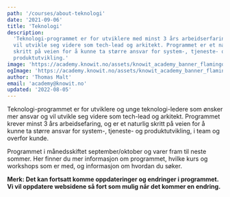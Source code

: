 ```yaml
---
path: '/courses/about-teknologi'
date: '2021-09-06'
title: 'Teknologi'
description:
  'Teknologi-programmet er for utviklere med minst 3 års arbeidserfaring som
  vil utvikle seg videre som tech-lead og arkitekt. Programmet er et naturlig
  skritt på veien for å kunne ta større ansvar for system-, tjeneste- og
  produktutvikling.'
image: 'https://academy.knowit.no/assets/knowit_academy_banner_flamingo.png'
ogImage: 'https://academy.knowit.no/assets/knowit_academy_banner_flamingo.png'
author: 'Thomas Malt'
email: 'academy@knowit.no'
updated: '2022-08-05'
---
```


Teknologi-programmet er for utviklere og unge teknologi-ledere som ønsker mer
ansvar og vil utvikle seg videre som tech-lead og arkitekt. Programmet krever
minst 3 års arbeidsefaring, og er et naturlig skritt på veien for å kunne ta
større ansvar for system-, tjeneste- og produktutvikling, i team og overfor
kunde.

Programmet i månedsskiftet september/oktober og varer fram til neste sommer.
Her finner du mer informasjon om programmet, hvilke kurs og workshops som er
med, og informasjon om hvordan du søker.

**Merk: Det kan fortsatt komme oppdateringer og endringer i programmet. Vi vil
oppdatere websidene så fort som mulig når det kommer en endring.**
